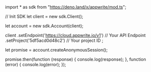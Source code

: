 import * as sdk from "https://deno.land/x/appwrite/mod.ts";

// Init SDK
let client = new sdk.Client();

let account = new sdk.Account(client);

client
    .setEndpoint('https://cloud.appwrite.io/v1') // Your API Endpoint
    .setProject('5df5acd0d48c2') // Your project ID
;


let promise = account.createAnonymousSession();

promise.then(function (response) {
    console.log(response);
}, function (error) {
    console.log(error);
});